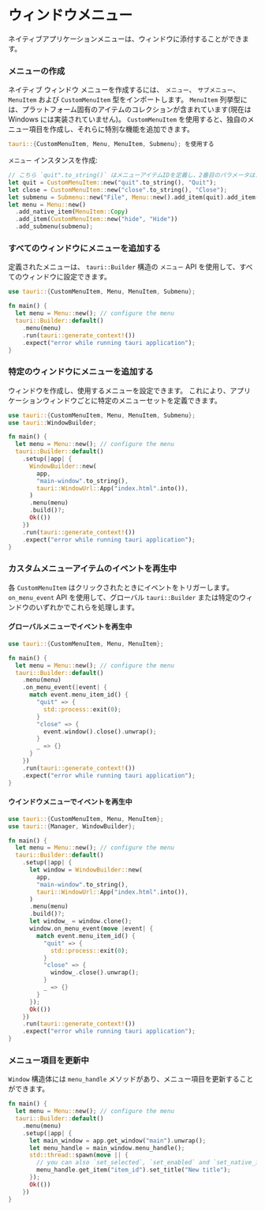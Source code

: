 # ウィンドウメニュー

ネイティブアプリケーションメニューは、ウィンドウに添付することができます。

### メニューの作成

ネイティブ ウィンドウ メニューを作成するには、 `メニュー`、 `サブメニュー`、 `MenuItem` および `CustomMenuItem` 型をインポートします。 `MenuItem` 列挙型には、プラットフォーム固有のアイテムのコレクションが含まれています(現在は Windows には実装されていません)。 `CustomMenuItem` を使用すると、独自のメニュー項目を作成し、それらに特別な機能を追加できます。

```rust
tauri::{CustomMenuItem, Menu, MenuItem, Submenu}; を使用する
```

`メニュー` インスタンスを作成:

```rust
// こちら `quit".to_string()` はメニューアイテムIDを定義し、2番目のパラメータはメニューアイテムラベルです。
let quit = CustomMenuItem::new("quit".to_string(), "Quit");
let close = CustomMenuItem::new("close".to_string(), "Close");
let submenu = Submenu::new("File", Menu::new().add_item(quit).add_item(close));
let menu = Menu::new()
  .add_native_item(MenuItem::Copy)
  .add_item(CustomMenuItem::new("hide", "Hide"))
  .add_submenu(submenu);
```

### すべてのウィンドウにメニューを追加する

定義されたメニューは、 `tauri::Builder` 構造の `メニュー` API を使用して、すべてのウィンドウに設定できます。

```rust
use tauri::{CustomMenuItem, Menu, MenuItem, Submenu};

fn main() {
  let menu = Menu::new(); // configure the menu
  tauri::Builder::default()
    .menu(menu)
    .run(tauri::generate_context!())
    .expect("error while running tauri application");
}
```

### 特定のウィンドウにメニューを追加する

ウィンドウを作成し、使用するメニューを設定できます。 これにより、アプリケーションウィンドウごとに特定のメニューセットを定義できます。

```rust
use tauri::{CustomMenuItem, Menu, MenuItem, Submenu};
use tauri::WindowBuilder;

fn main() {
  let menu = Menu::new(); // configure the menu
  tauri::Builder::default()
    .setup(|app| {
      WindowBuilder::new(
        app,
        "main-window".to_string(),
        tauri::WindowUrl::App("index.html".into()),
      )
      .menu(menu)
      .build()?;
      Ok(())
    })
    .run(tauri::generate_context!())
    .expect("error while running tauri application");
}
```

### カスタムメニューアイテムのイベントを再生中

各 `CustomMenuItem` はクリックされたときにイベントをトリガーします。 `on_menu_event` API を使用して、グローバル `tauri::Builder` または特定のウィンドウのいずれかでこれらを処理します。

#### グローバルメニューでイベントを再生中

```rust
use tauri::{CustomMenuItem, Menu, MenuItem};

fn main() {
  let menu = Menu::new(); // configure the menu
  tauri::Builder::default()
    .menu(menu)
    .on_menu_event(|event| {
      match event.menu_item_id() {
        "quit" => {
          std::process::exit(0);
        }
        "close" => {
          event.window().close().unwrap();
        }
        _ => {}
      }
    })
    .run(tauri::generate_context!())
    .expect("error while running tauri application");
}
```

#### ウインドウメニューでイベントを再生中

```rust
use tauri::{CustomMenuItem, Menu, MenuItem};
use tauri::{Manager, WindowBuilder};

fn main() {
  let menu = Menu::new(); // configure the menu
  tauri::Builder::default()
    .setup(|app| {
      let window = WindowBuilder::new(
        app,
        "main-window".to_string(),
        tauri::WindowUrl::App("index.html".into()),
      )
      .menu(menu)
      .build()?;
      let window_ = window.clone();
      window.on_menu_event(move |event| {
        match event.menu_item_id() {
          "quit" => {
            std::process::exit(0);
          }
          "close" => {
            window_.close().unwrap();
          }
          _ => {}
        }
      });
      Ok(())
    })
    .run(tauri::generate_context!())
    .expect("error while running tauri application");
}
```

### メニュー項目を更新中

`Window` 構造体には `menu_handle` メソッドがあり、メニュー項目を更新することができます。

```rust
fn main() {
  let menu = Menu::new(); // configure the menu
  tauri::Builder::default()
    .menu(menu)
    .setup(|app| {
      let main_window = app.get_window("main").unwrap();
      let menu_handle = main_window.menu_handle();
      std::thread::spawn(move || {
        // you can also `set_selected`, `set_enabled` and `set_native_image` (macOS only).
        menu_handle.get_item("item_id").set_title("New title");
      });
      Ok(())
    })
}
```
